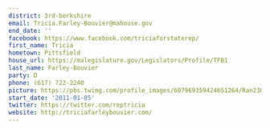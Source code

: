 ```yaml
---
district: 3rd-berkshire
email: Tricia.Farley-Bouvier@mahouse.gov
end_date: ''
facebook: https://www.facebook.com/triciaforstaterep/
first_name: Tricia
hometown: Pittsfield
house_url: https://malegislature.gov/Legislators/Profile/TFB1
last_name: Farley-Bouvier
party: D
phone: (617) 722-2240
picture: https://pbs.twimg.com/profile_images/607969359424651264/Ran23OJV_400x400.jpg
start_date: '2011-01-05'
twitter: https://twitter.com/reptricia
website: http://triciafarleybouvier.com/
---
```

